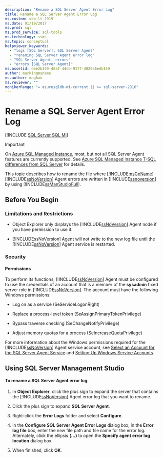 ```yaml
---
description: "Rename a SQL Server Agent Error Log"
title: Rename a SQL Server Agent Error Log
ms.custom: seo-lt-2019
ms.date: 01/19/2017
ms.prod: sql
ms.prod_service: sql-tools
ms.technology: ssms
ms.topic: conceptual
helpviewer_keywords: 
  - "logs [SQL Server], SQL Server Agent"
  - "renaming SQL Server Agent error log"
  - "SQL Server Agent, errors"
  - "errors [SQL Server Agent]"
ms.assetid: dee2b199-48af-44cb-9177-d029a5edb169
author: markingmyname
ms.author: maghan
ms.reviewer: ""
monikerRange: "= azuresqldb-mi-current || >= sql-server-2016"
---
```

# Rename a SQL Server Agent Error Log
[!INCLUDE [SQL Server SQL MI](../../includes/applies-to-version/sql-asdbmi.md)]

> [!IMPORTANT]  
> On [Azure SQL Managed Instance](/azure/sql-database/sql-database-managed-instance), most, but not all SQL Server Agent features are currently supported. See [Azure SQL Managed Instance T-SQL differences from SQL Server](/azure/sql-database/sql-database-managed-instance-transact-sql-information#sql-server-agent) for details.

This topic describes how to rename the file where [!INCLUDE[msCoName](../../includes/msconame_md.md)] [!INCLUDE[ssNoVersion](../../includes/ssnoversion-md.md)] Agent errors are written in [!INCLUDE[ssnoversion](../../includes/ssnoversion-md.md)] by using [!INCLUDE[ssManStudioFull](../../includes/ssmanstudiofull-md.md)].  
  
## <a name="BeforeYouBegin"></a>Before You Begin  
  
### <a name="Restrictions"></a>Limitations and Restrictions  
  
-   Object Explorer only displays the [!INCLUDE[ssNoVersion](../../includes/ssnoversion-md.md)] Agent node if you have permission to use it.  
  
-   [!INCLUDE[ssNoVersion](../../includes/ssnoversion-md.md)] Agent will not write to the new log file until the [!INCLUDE[ssNoVersion](../../includes/ssnoversion-md.md)] Agent service is restarted.  
  
### <a name="Security"></a>Security  
  
#### <a name="Permissions"></a>Permissions  
To perform its functions, [!INCLUDE[ssNoVersion](../../includes/ssnoversion-md.md)] Agent must be configured to use the credentials of an account that is a member of the **sysadmin** fixed server role in [!INCLUDE[ssNoVersion](../../includes/ssnoversion-md.md)]. The account must have the following Windows permissions:  
  
-   Log on as a service (SeServiceLogonRight)  
  
-   Replace a process-level token (SeAssignPrimaryTokenPrivilege)  
  
-   Bypass traverse checking (SeChangeNotifyPrivilege)  
  
-   Adjust memory quotas for a process (SeIncreaseQuotaPrivilege)  
  
For more information about the Windows permissions required for the [!INCLUDE[ssNoVersion](../../includes/ssnoversion-md.md)] Agent service account, see [Select an Account for the SQL Server Agent Service](../../ssms/agent/select-an-account-for-the-sql-server-agent-service.md) and [Setting Up Windows Service Accounts](../../database-engine/configure-windows/configure-windows-service-accounts-and-permissions.md).  
  
## <a name="SSMSProcedure"></a>Using SQL Server Management Studio  
  
#### To rename a SQL Server Agent error log  
  
1.  In **Object Explorer**, click the plus sign to expand the server that contains the [!INCLUDE[ssNoVersion](../../includes/ssnoversion-md.md)] Agent error log that you want to rename.  
  
2.  Click the plus sign to expand **SQL Server Agent**.  
  
3.  Right-click the **Error Logs** folder and select **Configure**.  
  
4.  In the **Configure SQL Server Agent Error Logs** dialog box, in the **Error log file** box, enter the new file path and file name for the error log. Alternately, click the ellipsis **(...)** to open the **Specify agent error log location** dialog box.  
  
5.  When finished, click **OK**.  
